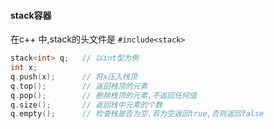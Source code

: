 #### stack容器

在c++ 中,stack的头文件是 `#include<stack>`

```c++
stack<int> q;	// 以int型为例
int x;
q.push(x);		// 将x压入栈顶
q.top();		// 返回栈顶的元素
q.pop();		// 删除栈顶的元素,不返回任何值
q.size();		// 返回栈中元素的个数
q.empty();		// 检查栈是否为空,若为空返回true,否则返回false
```

